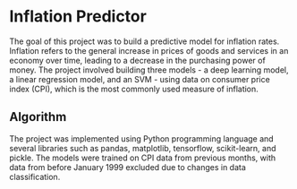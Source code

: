 # Inflation Predictor
The goal of this project was to build a predictive model for inflation rates. Inflation refers to the general increase in prices of goods and services in an economy over time, leading to a decrease in the purchasing power of money. The project involved building three models - a deep learning model, a linear regression model, and an SVM - using data on consumer price index (CPI), which is the most commonly used measure of inflation.

## Algorithm
The project was implemented using Python programming language and several libraries such as pandas, matplotlib, tensorflow, scikit-learn, and pickle. The models were trained on CPI data from previous months, with data from before January 1999 excluded due to changes in data classification. 
